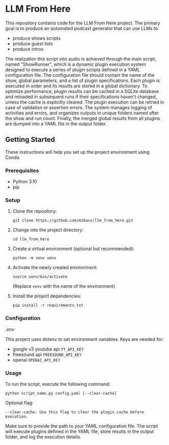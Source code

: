

# LLM From Here

This repository contains code for the LLM From Here project.
The primary goal is to produce an automated podcast generator that can use LLMs to
- produce shows scripts
- produce guest lists
- produce intros

The realization this script into audio is achieved through the main script, named "ShowRunner", which is a dynamic plugin execution system designed to execute a series of plugin scripts defined in a YAML configuration file. The configuration file should contain the name of the show, global parameters, and a list of plugin specifications. Each plugin is executed in order and its results are stored in a global dictionary. To optimize performance, plugin results can be cached in a SQLite database and reloaded in subsequent runs if their specifications haven't changed, unless the cache is explicitly cleared. The plugin execution can be retried in case of validation or assertion errors. The system manages logging of activities and errors, and organizes outputs in unique folders named after the show and run count. Finally, the merged global results from all plugins are dumped into a YAML file in the output folder.


## Getting Started

These instructions will help you set up the project environment using Conda.

### Prerequisites

- Python 3.10
- pip

### Setup

1. Clone the repository:

    ```
    git clone https://github.com/mibass/llm_from_here.git
    ```
1. Change into the project directory:
    ```
    cd llm_from_here
    ```
1. Create a virtual environment (optional but recommended):
    ```
    python -m venv venv
    ```

1. Activate the newly created environment:
    ```
    source venv/bin/activate
    ```
    (Replace `venv` with the name of the environment)

1. Install the project dependencies:
    ```
    pip install -r requirements.txt
    ```

### Configuration

*.env*

This project uses dotenv to set environment variables. Keys are needed for:
* google v3 youtube api `YT_API_KEY`
* freesound api `FREESOUND_API_KEY`
* openai `OPENAI_API_KEY`

### Usage

To run the script, execute the following command:

```python script_name.py config.yaml [--clear-cache]```

Optional flag:

    --clear-cache: Use this flag to clear the plugin cache before execution.

Make sure to provide the path to your YAML configuration file. The script will execute plugins defined in the YAML file, store results in the output folder, and log the execution details.


